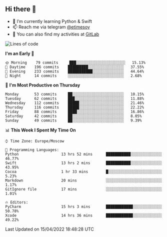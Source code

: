 ## Hi there 👋
- 🌱 I’m currently learning Python & Swift
- 📫 Reach me via telegram [@etimesoy](https://t.me/etimesoy/)
- 🦊 You can also find my activities at [GitLab](https://gitlab.com/etimesoy)

<!--START_SECTION:waka-->
![Lines of code](https://img.shields.io/badge/From%20Hello%20World%20I%27ve%20Written-188%20Thousand%20lines%20of%20code-blue)

**I'm an Early 🐤** 

```text
🌞 Morning    79 commits     ███░░░░░░░░░░░░░░░░░░░░░░   15.13% 
🌆 Daytime    196 commits    █████████░░░░░░░░░░░░░░░░   37.55% 
🌃 Evening    233 commits    ███████████░░░░░░░░░░░░░░   44.64% 
🌙 Night      14 commits     ░░░░░░░░░░░░░░░░░░░░░░░░░   2.68%

```
📅 **I'm Most Productive on Thursday** 

```text
Monday       53 commits     ██░░░░░░░░░░░░░░░░░░░░░░░   10.15% 
Tuesday      62 commits     ███░░░░░░░░░░░░░░░░░░░░░░   11.88% 
Wednesday    112 commits    █████░░░░░░░░░░░░░░░░░░░░   21.46% 
Thursday     116 commits    █████░░░░░░░░░░░░░░░░░░░░   22.22% 
Friday       88 commits     ████░░░░░░░░░░░░░░░░░░░░░   16.86% 
Saturday     42 commits     ██░░░░░░░░░░░░░░░░░░░░░░░   8.05% 
Sunday       49 commits     ██░░░░░░░░░░░░░░░░░░░░░░░   9.39%

```


📊 **This Week I Spent My Time On** 

```text
⌚︎ Time Zone: Europe/Moscow

💬 Programming Languages: 
Python                   13 hrs 52 mins      ███████████░░░░░░░░░░░░░░   46.77% 
Swift                    13 hrs 2 mins       ███████████░░░░░░░░░░░░░░   43.95% 
Cocoa                    1 hr 33 mins        █░░░░░░░░░░░░░░░░░░░░░░░░   5.23% 
Markdown                 20 mins             ░░░░░░░░░░░░░░░░░░░░░░░░░   1.17% 
GitIgnore file           17 mins             ░░░░░░░░░░░░░░░░░░░░░░░░░   1.01%

🔥 Editors: 
PyCharm                  15 hrs 3 mins       ████████████░░░░░░░░░░░░░   50.78% 
Xcode                    14 hrs 36 mins      ████████████░░░░░░░░░░░░░   49.22%

```


 Last Updated on 15/04/2022 18:48:28 UTC
<!--END_SECTION:waka-->
